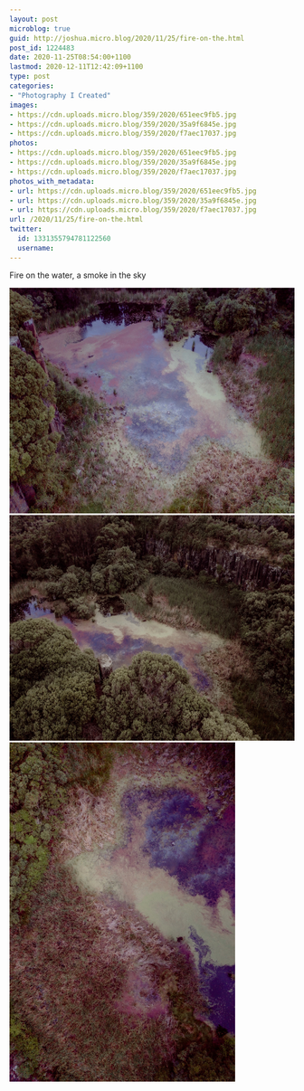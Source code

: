 ```yaml
---
layout: post
microblog: true
guid: http://joshua.micro.blog/2020/11/25/fire-on-the.html
post_id: 1224483
date: 2020-11-25T08:54:00+1100
lastmod: 2020-12-11T12:42:09+1100
type: post
categories:
- "Photography I Created"
images:
- https://cdn.uploads.micro.blog/359/2020/651eec9fb5.jpg
- https://cdn.uploads.micro.blog/359/2020/35a9f6845e.jpg
- https://cdn.uploads.micro.blog/359/2020/f7aec17037.jpg
photos:
- https://cdn.uploads.micro.blog/359/2020/651eec9fb5.jpg
- https://cdn.uploads.micro.blog/359/2020/35a9f6845e.jpg
- https://cdn.uploads.micro.blog/359/2020/f7aec17037.jpg
photos_with_metadata:
- url: https://cdn.uploads.micro.blog/359/2020/651eec9fb5.jpg
- url: https://cdn.uploads.micro.blog/359/2020/35a9f6845e.jpg
- url: https://cdn.uploads.micro.blog/359/2020/f7aec17037.jpg
url: /2020/11/25/fire-on-the.html
twitter:
  id: 1331355794781122560
  username: 
---
```

Fire on the water, a smoke in the sky

<img src="uploads/2020/651eec9fb5.jpg" width="600" height="399" alt="" /><img src="uploads/2020/35a9f6845e.jpg" width="600" height="399" alt="" /><img src="uploads/2020/f7aec17037.jpg" width="399" height="600" alt="" />
